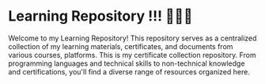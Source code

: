 # Learning Repository !!! 👩‍💻✨

Welcome to my Learning Repository! This repository serves as a centralized collection of my learning materials, certificates, and documents from various courses, platforms. This is my certificate collection repository. From programming languages and technical skills to non-technical knowledge and certifications, you'll find a diverse range of resources organized here.